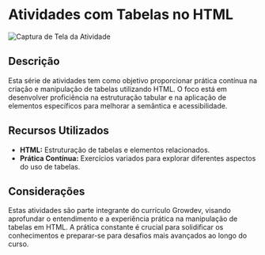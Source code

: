 # Atividades com Tabelas no HTML

![Captura de Tela da Atividade](https://github.com/jessica-sobreira/tabelas/assets/117686537/3e988407-cf4f-4de9-9b20-055c880e3c59)


## Descrição

Esta série de atividades tem como objetivo proporcionar prática contínua na criação e manipulação de tabelas utilizando HTML. O foco está em desenvolver proficiência na estruturação tabular e na aplicação de elementos específicos para melhorar a semântica e acessibilidade.

## Recursos Utilizados

- **HTML:** Estruturação de tabelas e elementos relacionados.
- **Prática Contínua:** Exercícios variados para explorar diferentes aspectos do uso de tabelas.

## Considerações

Estas atividades são parte integrante do currículo Growdev, visando aprofundar o entendimento e a experiência prática na manipulação de tabelas em HTML. A prática constante é crucial para solidificar os conhecimentos e preparar-se para desafios mais avançados ao longo do curso.

